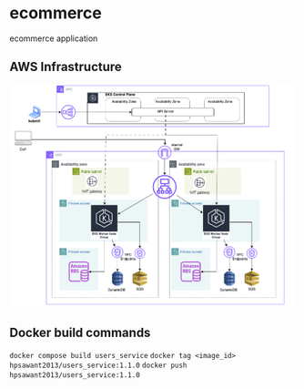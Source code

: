 # ecommerce
ecommerce application


## AWS Infrastructure
![Alt text](AWS_Infra.png)


## Docker build commands
`docker compose build users_service`
`docker tag <image_id> hpsawant2013/users_service:1.1.0`
`docker push hpsawant2013/users_service:1.1.0`